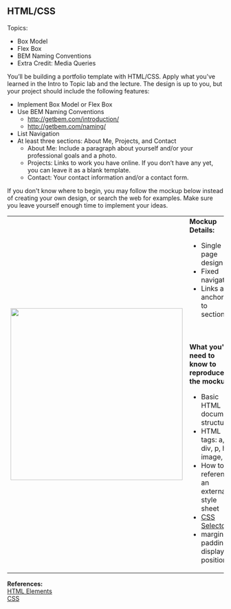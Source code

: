 **HTML/CSS**
----------------------------------

Topics:  
* Box Model
* Flex Box
* BEM Naming Conventions
* Extra Credit: Media Queries

You’ll be building a portfolio template with HTML/CSS. Apply what you've learned in the Intro to Topic lab and the lecture. The design is up to you, but your project should include the following features:

* Implement Box Model or Flex Box
* Use BEM Naming Conventions
  * http://getbem.com/introduction/
  * http://getbem.com/naming/
* List Navigation
* At least three sections: About Me, Projects, and Contact
  * About Me: Include a paragraph about yourself and/or your professional goals and a photo.
  * Projects: Links to work you have online. If you don’t have any yet, you can leave it as a blank template.
  * Contact: Your contact information and/or a contact form.


If you don't know where to begin, you may follow the mockup below instead of creating your own design, or search the web for examples. Make sure you leave yourself enough time to implement your ideas.

<table>
  <tr>
    <td>
      <img src="https://github.com/Mikisho/HTML-CSS/blob/master/images/webpage1.png" width="400"/>
    </td>
    <td align="left">
      <b>Mockup Details:</b>
      <br>
      <ul>
        <li>Single page design</li>
	<li>Fixed navigation</li>
	<li>Links are anchored to sections</li>
	</ul>
      <br><br>
      <b>What you'll need to know to reproduce the mockup:</b>
      <br>
      <ul>
        <li>Basic HTML document structure</li>
        <li>HTML tags: a, div, p, h1, image, ul</li>
        <li>How to reference an external style sheet</li>
        <li><a href="https://developer.mozilla.org/en-US/docs/Learn/CSS/Introduction_to_CSS/Selectors">CSS Selectors</a></li>
        <li>margin, padding, display, position</li>
      </ul>
    </td>
  </tr>
</table>


**References:**  
[HTML Elements](https://developer.mozilla.org/en-US/docs/Web/HTML/Element)  
[CSS](https://developer.mozilla.org/en-US/docs/Learn/CSS/Introduction_to_CSS/How_CSS_works)
